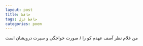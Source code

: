 ```yaml
---
layout: post
title: حافظ
tags: حافظ غزل
categories: poem
---
```


من غلام نظر آصف عهدم کو را / صورت خواجگی و سیرت درویشان است